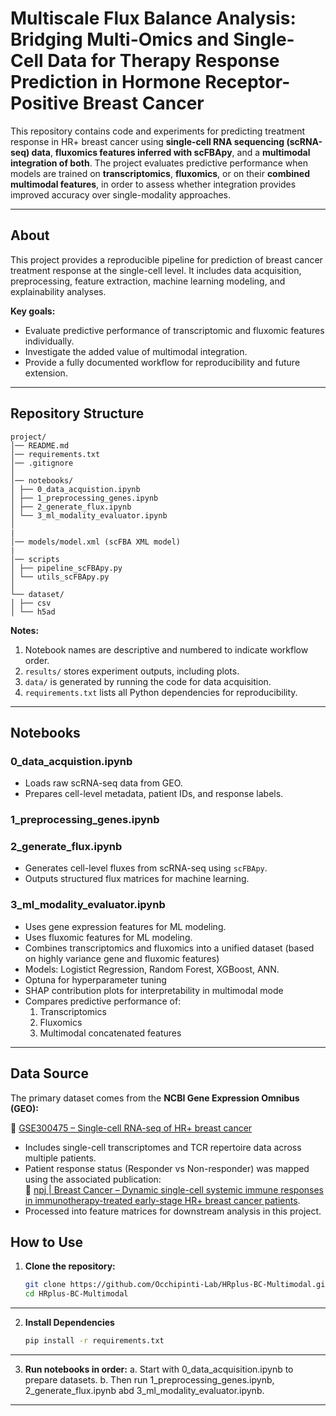 
# Multiscale Flux Balance Analysis: Bridging Multi-Omics and Single-Cell Data for Therapy Response Prediction in Hormone Receptor-Positive Breast Cancer

This repository contains code and experiments for predicting treatment response in HR+ breast cancer using **single-cell RNA sequencing (scRNA-seq) data**, **fluxomics features inferred with scFBApy**, and a **multimodal integration of both**. The project evaluates predictive performance when models are trained on **transcriptomics**, **fluxomics**, or on their **combined multimodal features**, in order to assess whether integration provides improved accuracy over single-modality approaches.

---

## About

This project provides a reproducible pipeline for prediction of breast cancer treatment response at the single-cell level. It includes data acquisition, preprocessing, feature extraction, machine learning modeling, and explainability analyses.

**Key goals:**
- Evaluate predictive performance of transcriptomic and fluxomic features individually.
- Investigate the added value of multimodal integration.
- Provide a fully documented workflow for reproducibility and future extension.

---

## Repository Structure
```
project/
│── README.md
│── requirements.txt
│── .gitignore
│
│── notebooks/ 
│ ├── 0_data_acquistion.ipynb
│ ├── 1_preprocessing_genes.ipynb
│ ├── 2_generate_flux.ipynb
│ └── 3_ml_modality_evaluator.ipynb
│
|
│── models/model.xml (scFBA XML model) 
|
│── scripts
│ ├── pipeline_scFBApy.py
│ └── utils_scFBApy.py
│
└── dataset/
│ ├── csv
│ └── h5ad

```

**Notes:**
1. Notebook names are descriptive and numbered to indicate workflow order.  
2. `results/` stores experiment outputs, including plots. 
3. `data/` is generated by running the code for data acquisition.  
4. `requirements.txt` lists all Python dependencies for reproducibility.

---

## Notebooks

### 0_data_acquistion.ipynb
- Loads raw scRNA-seq data from GEO.  
- Prepares cell-level metadata, patient IDs, and response labels.  

### 1_preprocessing_genes.ipynb

### 2_generate_flux.ipynb
- Generates cell-level fluxes from scRNA-seq using `scFBApy`.    
- Outputs structured flux matrices for machine learning.

### 3_ml_modality_evaluator.ipynb 
- Uses gene expression features for ML modeling.  
- Uses fluxomic features for ML modeling.
- Combines transcriptomics and fluxomics into a unified dataset (based on highly variance gene and fluxomic features) 
- Models: Logistict Regression, Random Forest, XGBoost, ANN.
- Optuna for hyperparameter tuning
- SHAP contribution plots for interpretability in multimodal mode
- Compares predictive performance of:
  1. Transcriptomics
  2. Fluxomics
  3. Multimodal concatenated features

---

## Data Source

The primary dataset comes from the **NCBI Gene Expression Omnibus (GEO):**  

🔗 [GSE300475 – Single-cell RNA-seq of HR+ breast cancer](https://www.ncbi.nlm.nih.gov/geo/query/acc.cgi?acc=GSE300475)  

- Includes single-cell transcriptomes and TCR repertoire data across multiple patients.   
- Patient response status (Responder vs Non-responder) was mapped using the associated publication:  
  🔗 [npj | Breast Cancer – Dynamic single-cell systemic immune responses in immunotherapy-treated early-stage HR+ breast cancer patients](https://www.nature.com/articles/s41523-025-00776-1).  
- Processed into feature matrices for downstream analysis in this project.


## How to Use

1. **Clone the repository:**
   ```bash
   git clone https://github.com/Occhipinti-Lab/HRplus-BC-Multimodal.git
   cd HRplus-BC-Multimodal
---
2. **Install Dependencies**
    ```bash
    pip install -r requirements.txt
---
3. **Run notebooks in order:**
    a. Start with 0_data_acquisition.ipynb to prepare datasets.
    b. Then run 1_preprocessing_genes.ipynb, 2_generate_flux.ipynb abd 3_ml_modality_evaluator.ipynb.
---
